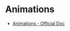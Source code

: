 # Animations

* [Animations - Official Doc](https://moddocs.bannerlord.com/asset-management/asset-types/animations/)
